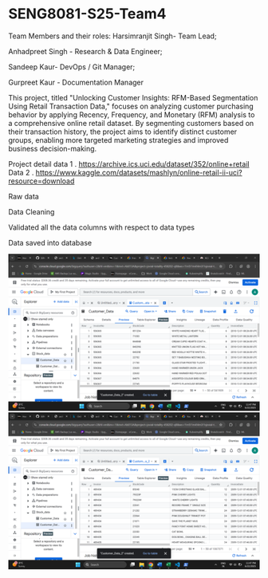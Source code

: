 # SENG8081-S25-Team4
Team Members and their roles:
Harsimranjit Singh- Team Lead;

Anhadpreet Singh - Research & Data Engineer;

Sandeep Kaur- DevOps / Git Manager;

Gurpreet Kaur - Documentation Manager

This project, titled "Unlocking Customer Insights: RFM-Based Segmentation Using Retail Transaction Data," focuses on analyzing customer purchasing behavior by applying Recency, Frequency, and Monetary (RFM) analysis to a comprehensive online retail dataset. By segmenting customers based on their transaction history, the project aims to identify distinct customer groups, enabling more targeted marketing strategies and improved business decision-making.

Project detail
data 1 . https://archive.ics.uci.edu/dataset/352/online+retail
Data 2 . https://www.kaggle.com/datasets/mashlyn/online-retail-ii-uci?resource=download

Raw data

Data Cleaning 

Validated all the data columns with respect to data types

Data saved into database

![Database 1](images/Data_Set1.png)
![Database 2](images/Data_Set2.png)
